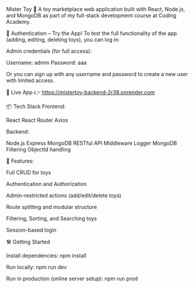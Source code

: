 Mister Toy 🧸
A toy marketplace web application built with React, Node.js, and MongoDB as part of my full-stack development course at Coding Academy.

🔐 Authentication – Try the App!
To test the full functionality of the app (adding, editing, deleting toys),
you can log in:

Admin credentials (for full access):

Username: admin
Password: aaa

Or you can sign up with any username and password to create a new user with limited access.

🔗 Live App
👉 https://mistertoy-backend-2r38.onrender.com

📦 Tech Stack
Frontend:

React
React Router
Axios

Backend:

Node.js
Express
MongoDB
RESTful API
Middleware
Logger
MongoDB Filtering
ObjectId handling

🚀 Features:

Full CRUD for toys

Authentication and Authorization

Admin-restricted actions (add/edit/delete toys)

Route splitting and modular structure

Filtering, Sorting, and Searching toys

Session-based login

🛠️ Getting Started

Install dependencies:
npm install

Run locally:
npm run dev

Run in production (online server setup):
npm run prod